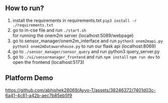 ## How to run?
1. install the requirements in requirements.txt
        `pip3 install -r ./requirements.txt`
2. go to in-cse file and run
        `./start.sh`        
   for running the onem2m server (localhost:5089/webpage)
3. go to sensor_manager/onem2m_interface and run
        `python3 onem2mapi.py`
        `python3 onem2mDatawarehouse.py`
   to run our flask api (localhost:8069)
4. go to `./sensor_manager/sensor_query` and run
        python3 query_server.py
5. go to `./ui/sensormanager_frontend` and run
         `npm install`
         `npm run dev`
   to open the frontend (localhost:5173)

## Platform Demo

https://github.com/abhishek28069/Ayyo-T/assets/38246372/7401d03c-6a41-4c81-a42b-aec7b85eb5f9



